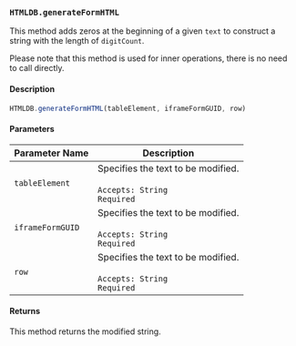 ### `HTMLDB.generateFormHTML`

This method adds zeros at the beginning of a given `text` to construct a string with the length of `digitCount`.

Please note that this method is used for inner operations, there is no need to call directly.

#### Description

```javascript
HTMLDB.generateFormHTML(tableElement, iframeFormGUID, row)
```

#### Parameters

| Parameter Name             | Description                               |
| -------------------------- | ----------------------------------------- |
| `tableElement` | Specifies the text to be modified.<br><br>`Accepts: String`<br>`Required` |
| `iframeFormGUID` | Specifies the text to be modified.<br><br>`Accepts: String`<br>`Required` |
| `row` | Specifies the text to be modified.<br><br>`Accepts: String`<br>`Required` |

#### Returns

This method returns the modified string.
